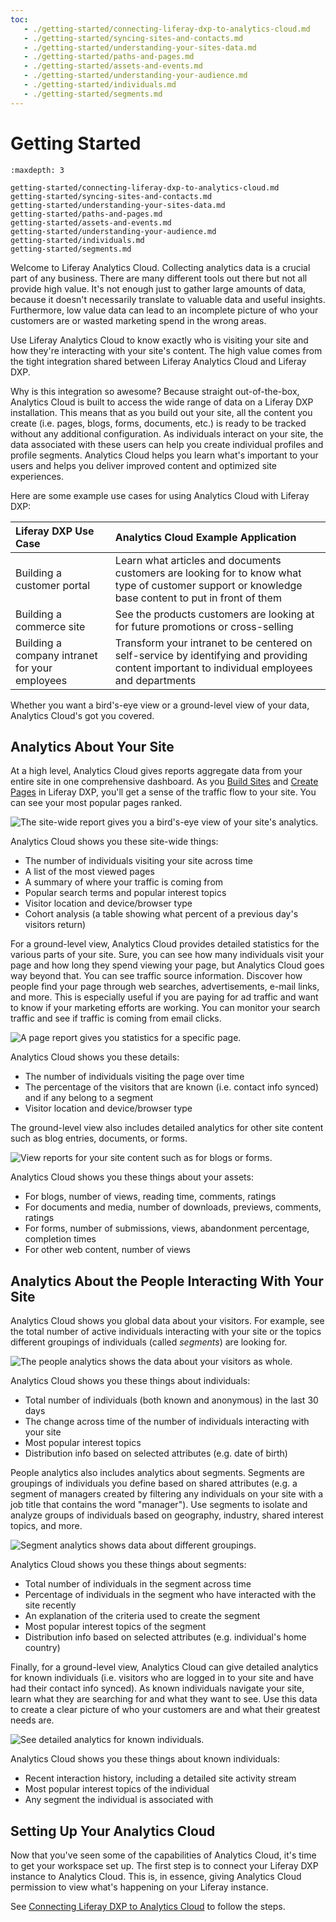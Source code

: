 ```yaml
---
toc:
   - ./getting-started/connecting-liferay-dxp-to-analytics-cloud.md
   - ./getting-started/syncing-sites-and-contacts.md
   - ./getting-started/understanding-your-sites-data.md
   - ./getting-started/paths-and-pages.md
   - ./getting-started/assets-and-events.md
   - ./getting-started/understanding-your-audience.md
   - ./getting-started/individuals.md
   - ./getting-started/segments.md
---
```

# Getting Started

```{toctree}
:maxdepth: 3

getting-started/connecting-liferay-dxp-to-analytics-cloud.md
getting-started/syncing-sites-and-contacts.md
getting-started/understanding-your-sites-data.md
getting-started/paths-and-pages.md
getting-started/assets-and-events.md
getting-started/understanding-your-audience.md
getting-started/individuals.md
getting-started/segments.md
```

Welcome to Liferay Analytics Cloud. Collecting analytics data is a crucial part of any business. There are many different tools out there but not all provide high value. It's not enough just to gather large amounts of data, because it doesn't necessarily translate to valuable data and useful insights. Furthermore, low value data can lead to an incomplete picture of who your customers are or wasted marketing spend in the wrong areas.

Use Liferay Analytics Cloud to know exactly who is visiting your site and how they're interacting with your site's content. The high value comes from the tight integration shared between Liferay Analytics Cloud and Liferay DXP.

Why is this integration so awesome? Because straight out-of-the-box, Analytics Cloud is built to access the wide range of data on a Liferay DXP installation. This means that as you build out your site, all the content you create (i.e. pages, blogs, forms, documents, etc.) is ready to be tracked without any additional configuration. As individuals interact on your site, the data associated with these users can help you create individual profiles and profile segments. Analytics Cloud helps you learn what's important to your users and helps you deliver improved content and optimized site experiences.

Here are some example use cases for using Analytics Cloud with Liferay DXP:

| Liferay DXP Use Case | Analytics Cloud Example Application |
| :--- | :--- |
| Building a customer portal | Learn what articles and documents customers are looking for to know what type of customer support or knowledge base content to put in front of them |
| Building a commerce site | See the products customers are looking at for future promotions or cross-selling |
| Building a company intranet for your employees | Transform your intranet to be centered on self-service by identifying and providing content important to individual employees and departments  |

Whether you want a bird's-eye view or a ground-level view of your data, Analytics Cloud's got you covered.

## Analytics About Your Site

At a high level, Analytics Cloud gives reports aggregate data from your entire site in one comprehensive dashboard. As you [Build Sites](https://learn.liferay.com/dxp/latest/en/site-building/introduction-to-site-building.html) and [Create Pages](https://learn.liferay.com/dxp/latest/en/site-building/creating-pages.html) in Liferay DXP, you'll get a sense of the traffic flow to your site. You can see your most popular pages ranked. 

![The site-wide report gives you a bird's-eye view of your site's analytics.](./getting-started/images/01.png)

Analytics Cloud shows you these site-wide things: 

* The number of individuals visiting your site across time
* A list of the most viewed pages
* A summary of where your traffic is coming from
* Popular search terms and popular interest topics
* Visitor location and device/browser type
* Cohort analysis (a table showing what percent of a previous day's visitors return)

For a ground-level view, Analytics Cloud provides detailed statistics for the various parts of your site. Sure, you can see how many individuals visit your page and how long they spend viewing your page, but Analytics Cloud goes way beyond that. You can see traffic source information. Discover how people find your page through web searches, advertisements, e-mail links, and more. This is especially useful if you are paying for ad traffic and want to know if your marketing efforts are working. You can monitor your search traffic and see if traffic is coming from email clicks.

![A page report gives you statistics for a specific page.](./getting-started/images/02.png)

Analytics Cloud shows you these details: 

* The number of individuals visiting the page over time
* The percentage of the visitors that are known (i.e. contact info synced) and if any belong to a segment
* Visitor location and device/browser type

The ground-level view also includes detailed analytics for other site content such as blog entries, documents, or forms.

![View reports for your site content such as for blogs or forms.](./getting-started/images/03.png)

Analytics Cloud shows you these things about your assets: 

* For blogs, number of views, reading time, comments, ratings
* For documents and media, number of downloads, previews, comments, ratings
* For forms, number of submissions, views, abandonment percentage, completion times
* For other web content, number of views

## Analytics About the People Interacting With Your Site

Analytics Cloud shows you global data about your visitors. For example, see the total number of active individuals interacting with your site or the topics different groupings of individuals (called _segments_) are looking for.

![The people analytics shows the data about your visitors as whole.](./getting-started/images/04.png)

Analytics Cloud shows you these things about individuals: 

* Total number of individuals (both known and anonymous) in the last 30 days
* The change across time of the number of individuals interacting with your site
* Most popular interest topics
* Distribution info based on selected attributes (e.g. date of birth)

People analytics also includes analytics about segments. Segments are groupings of individuals you define based on shared attributes (e.g. a segment of managers created by filtering any individuals on your site with a job title that contains the word "manager"). Use segments to isolate and analyze groups of individuals based on geography, industry, shared interest topics, and more.

![Segment analytics shows data about different groupings.](./getting-started/images/05.png)

Analytics Cloud shows you these things about segments: 

* Total number of individuals in the segment across time
* Percentage of individuals in the segment who have interacted with the site recently
* An explanation of the criteria used to create the segment
* Most popular interest topics of the segment
* Distribution info based on selected attributes (e.g. individual's home country)

Finally, for a ground-level view, Analytics Cloud can give detailed analytics for known individuals (i.e. visitors who are logged in to your site and have had their contact info synced). As known individuals navigate your site, learn what they are searching for and what they want to see. Use this data to create a clear picture of who your customers are and what their greatest needs are.

![See detailed analytics for known individuals.](./getting-started/images/06.png)

Analytics Cloud shows you these things about known individuals: 

* Recent interaction history, including a detailed site activity stream
* Most popular interest topics of the individual
* Any segment the individual is associated with

## Setting Up Your Analytics Cloud

Now that you've seen some of the capabilities of Analytics Cloud, it's time to get your workspace set up. The first step is to connect your Liferay DXP instance to Analytics Cloud. This is, in essence, giving Analytics Cloud permission to view what's happening on your Liferay instance.

See [Connecting Liferay DXP to Analytics Cloud](./getting-started/connecting-liferay-dxp-to-analytics-cloud.md) to follow the steps.
